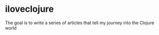 # iloveclojure
The goal is to write a series of articles that tell my journey into the Clojure world
